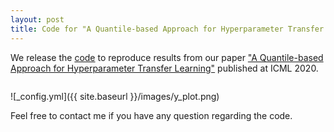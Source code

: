 ```yaml
---
layout: post
title: Code for "A Quantile-based Approach for Hyperparameter Transfer Learning"
---
```

<script type="text/javascript" async
  src="https://cdn.mathjax.org/mathjax/latest/MathJax.js?config=TeX-MML-AM_CHTML">
</script>


We release the [code](https://github.com/geoalgo/A-Quantile-based-Approach-for-Hyperparameter-Transfer-Learning/) to reproduce results from our paper ["A Quantile-based Approach for Hyperparameter Transfer Learning"](https://icml.cc/virtual/2020/poster/6483) published at ICML 2020.  



```python experiments/figure_illustration.py
```


![_config.yml]({{ site.baseurl }}/images/y_plot.png)






Feel free to contact me if you have any question regarding the code.


